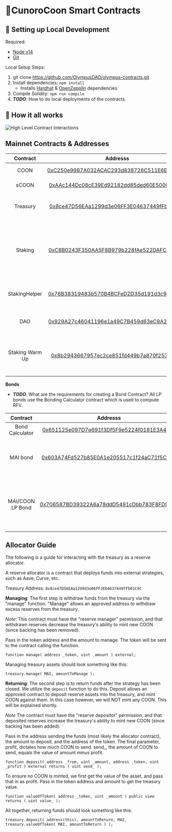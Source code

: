 # 🦦CunoroCoon Smart Contracts


##  🔧 Setting up Local Development
Required:
- [Node v14](https://nodejs.org/download/release/latest-v14.x/)
- [Git](https://git-scm.com/downloads)


Local Setup Steps:
1. git clone https://github.com/OlympusDAO/olympus-contracts.git
1. Install dependencies: `npm install`
    - Installs [Hardhat](https://hardhat.org/getting-started/) & [OpenZepplin](https://docs.openzeppelin.com/contracts/4.x/) dependencies
1. Compile Solidity: `npm run compile`
1. **_TODO_**: How to do local deployments of the contracts.


## 🤨 How it all works
![High Level Contract Interactions](./docs/box-diagram.png)

## Mainnet Contracts & Addresses

|Contract       | Addresss                                                                                                            | Notes   |
|:-------------:|:-------------------------------------------------------------------------------------------------------------------:|-------|
|COON            |[0xC250e9987A032ACAC293d838726C511E6E1C029d](https://polygonscan.com/address/0xC250e9987A032ACAC293d838726C511E6E1C029d)| Main Token Contract|
|sCOON           |[0xAAc144Dc08cE39Ed92182dd85ded60E5000C9e67](https://polygonscan.com/address/0xAAc144Dc08cE39Ed92182dd85ded60E5000C9e67)| Staked Coon|
|Treasury       |[0x8ce47D56EAa1299d3e06FF3E04637449fFb01C9C](https://polygonscan.com/address/0x8ce47D56EAa1299d3e06FF3E04637449fFb01C9C)| CunoroCoon Treasury holds all the assets        |
|Staking |[0xC8B0243F350AA5F8B979b228fAe522DAFC61221a](https://polygonscan.com/address/0xC8B0243F350AA5F8B979b228fAe522DAFC61221a/)| Main Staking contract responsible for calling rebases every 28800 seconds|
|StakingHelper  |[0x76B38319483b570B4BCFeD2D35d191d3c9E01691](https://polygonscan.com/address/0x76B38319483b570B4BCFeD2D35d191d3c9E01691)| Helper Contract to Stake with 0 warmup |
|DAO            |[0x929A27c46041196e1a49C7B459d63eC9A20cd879](https://polygonscan.com/address/0x929A27c46041196e1a49C7B459d63eC9A20cd879)|Storage Wallet for DAO under MS |
|Staking Warm Up|[0x8b2943667957ec2ce851fd449b7a870f253ca1e7](https://polygonscan.com/address/0x8b2943667957ec2ce851fd449b7a870f253ca1e7)| Instructs the Staking contract when a user can claim sCOON |


**Bonds**
- **_TODO_**: What are the requirements for creating a Bond Contract?
All LP bonds use the Bonding Calculator contract which is used to compute RFV.

|Contract       | Addresss                                                                                                            | Notes   |
|:-------------:|:-------------------------------------------------------------------------------------------------------------------:|-------|
|Bond Calculator|[0x651125e097D7e691f3Df5F9e5224f0181E3A4a0E](https://polygonscan.com/address/0x651125e097D7e691f3Df5F9e5224f0181E3A4a0E)| |
|MAI bond|[0x603A74Fd527b85E0A1e205517c1f24aC71f5C263](https://polygonscan.com/address/0x603A74Fd527b85E0A1e205517c1f24aC71f5C263)| Main bond managing serve mechanics for COON/MAI|
|MAI/COON LP Bond|[0x706587BD39322A6a78ddD5491cDbb783F8FD983E](https://polygonscan.com/address/0x706587BD39322A6a78ddD5491cDbb783F8FD983E)| Manages mechhanism for thhe protocol to buy back its own liquidity from the pair. |


## Allocator Guide

The following is a guide for interacting with the treasury as a reserve allocator.

A reserve allocator is a contract that deploys funds into external strategies, such as Aave, Curve, etc.

Treasury Address: `0x8ce47D56EAa1299d3e06FF3E04637449fFb01C9C`

**Managing**:
The first step is withdraw funds from the treasury via the "manage" function. "Manage" allows an approved address to withdraw excess reserves from the treasury.

*Note*: This contract must have the "reserve manager" permission, and that withdrawn reserves decrease the treasury's ability to mint new COON (since backing has been removed).

Pass in the token address and the amount to manage. The token will be sent to the contract calling the function.

```
function manage( address _token, uint _amount ) external;
```

Managing treasury assets should look something like this:
```
treasury.manage( MAI, amountToManage );
```

**Returning**:
The second step is to return funds after the strategy has been closed.
We utilize the `deposit` function to do this. Deposit allows an approved contract to deposit reserve assets into the treasury, and mint COON against them. In this case however, we will NOT mint any COON. This will be explained shortly.

*Note* The contract must have the "reserve depositor" permission, and that deposited reserves increase the treasury's ability to mint new COON (since backing has been added).


Pass in the address sending the funds (most likely the allocator contract), the amount to deposit, and the address of the token. The final parameter, profit, dictates how much COON to send. send_, the amount of COON to send, equals the value of amount minus profit.
```
function deposit( address _from, uint _amount, address _token, uint _profit ) external returns ( uint send_ );
```

To ensure no COON is minted, we first get the value of the asset, and pass that in as profit.
Pass in the token address and amount to get the treasury value.
```
function valueOfToken( address _token, uint _amount ) public view returns ( uint value_ );
```

All together, returning funds should look something like this:
```
treasury.deposit( address(this), amountToReturn, MAI, treasury.valueOfToken( MAI, amountToReturn ) );
```
